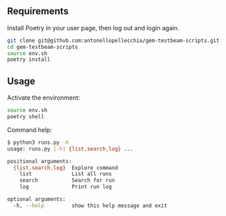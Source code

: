 ## Requirements

Install Poetry in your user page, then log out and login again.

```bash
git clone git@github.com:antonellopellecchia/gem-testbeam-scripts.git
cd gem-testbeam-scripts
source env.sh
poetry install
```

## Usage

Activate the environment:

```bash
source env.sh
poetry shell
```

Command help:

```bash
$ python3 runs.py -h
usage: runs.py [-h] {list,search,log} ...

positional arguments:
  {list,search,log}  Explore command
    list             List all runs
    search           Search for run
    log              Print run log

optional arguments:
  -h, --help         show this help message and exit
```